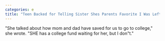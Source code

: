 ```yaml
---
categories: e
title: "Teen Backed for Telling Sister Shes Parents Favorite I Was Left Behind"
---
```

"She talked about how mom and dad have saved for us to go to college," she wrote. "SHE has a college fund waiting for her, but I don"t."